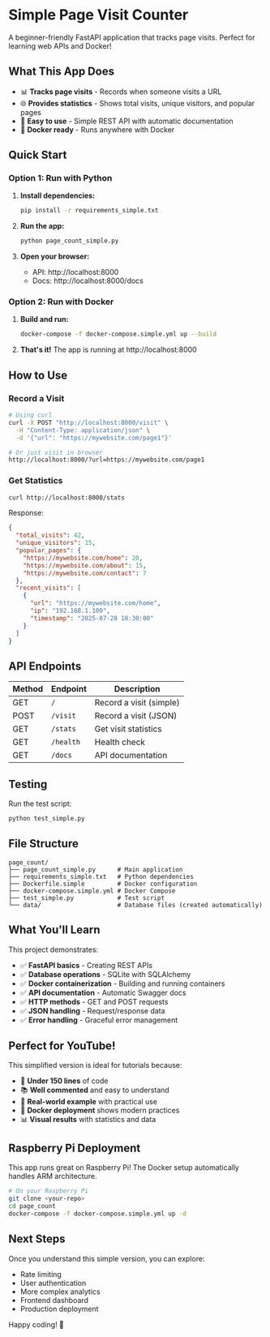 # Simple Page Visit Counter

A beginner-friendly FastAPI application that tracks page visits. Perfect for learning web APIs and Docker!

## What This App Does

- 📊 **Tracks page visits** - Records when someone visits a URL
- 🌐 **Provides statistics** - Shows total visits, unique visitors, and popular pages
- 🚀 **Easy to use** - Simple REST API with automatic documentation
- 🐳 **Docker ready** - Runs anywhere with Docker

## Quick Start

### Option 1: Run with Python

1. **Install dependencies:**
   ```bash
   pip install -r requirements_simple.txt
   ```

2. **Run the app:**
   ```bash
   python page_count_simple.py
   ```

3. **Open your browser:**
   - API: http://localhost:8000
   - Docs: http://localhost:8000/docs

### Option 2: Run with Docker

1. **Build and run:**
   ```bash
   docker-compose -f docker-compose.simple.yml up --build
   ```

2. **That's it!** The app is running at http://localhost:8000

## How to Use

### Record a Visit
```bash
# Using curl
curl -X POST "http://localhost:8000/visit" \
  -H "Content-Type: application/json" \
  -d '{"url": "https://mywebsite.com/page1"}'

# Or just visit in browser
http://localhost:8000/?url=https://mywebsite.com/page1
```

### Get Statistics
```bash
curl http://localhost:8000/stats
```

Response:
```json
{
  "total_visits": 42,
  "unique_visitors": 15,
  "popular_pages": {
    "https://mywebsite.com/home": 20,
    "https://mywebsite.com/about": 15,
    "https://mywebsite.com/contact": 7
  },
  "recent_visits": [
    {
      "url": "https://mywebsite.com/home",
      "ip": "192.168.1.100",
      "timestamp": "2025-07-28 10:30:00"
    }
  ]
}
```

## API Endpoints

| Method | Endpoint | Description |
|--------|----------|-------------|
| GET | `/` | Record a visit (simple) |
| POST | `/visit` | Record a visit (JSON) |
| GET | `/stats` | Get visit statistics |
| GET | `/health` | Health check |
| GET | `/docs` | API documentation |

## Testing

Run the test script:
```bash
python test_simple.py
```

## File Structure

```
page_count/
├── page_count_simple.py      # Main application
├── requirements_simple.txt   # Python dependencies
├── Dockerfile.simple         # Docker configuration
├── docker-compose.simple.yml # Docker Compose
├── test_simple.py            # Test script
└── data/                     # Database files (created automatically)
```

## What You'll Learn

This project demonstrates:

- ✅ **FastAPI basics** - Creating REST APIs
- ✅ **Database operations** - SQLite with SQLAlchemy
- ✅ **Docker containerization** - Building and running containers
- ✅ **API documentation** - Automatic Swagger docs
- ✅ **HTTP methods** - GET and POST requests
- ✅ **JSON handling** - Request/response data
- ✅ **Error handling** - Graceful error management

## Perfect for YouTube!

This simplified version is ideal for tutorials because:

- 🎯 **Under 150 lines** of code
- 📚 **Well commented** and easy to understand
- 🔧 **Real-world example** with practical use
- 🐳 **Docker deployment** shows modern practices
- 📊 **Visual results** with statistics and data

## Raspberry Pi Deployment

This app runs great on Raspberry Pi! The Docker setup automatically handles ARM architecture.

```bash
# On your Raspberry Pi
git clone <your-repo>
cd page_count
docker-compose -f docker-compose.simple.yml up -d
```

## Next Steps

Once you understand this simple version, you can explore:

- Rate limiting
- User authentication
- More complex analytics
- Frontend dashboard
- Production deployment

Happy coding! 🚀
